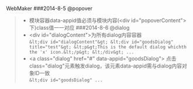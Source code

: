 WebMaker
###2014-8-5 @popover 
> * 模块容器data-appid值必须与模块内容(&lt;div id="popoverContent"&gt;下)class值一一对应
###2014-8-6 @dialog
> * &lt;div id="dialogContent"&gt;为所有dialog内容容器<br>
		    ```&lt;div id="dialogContent"&gt;
				&lt;div id="goodsDialog" title="test"&gt;
					&lt;p&gt;This is the default dialog whichth the 'x' icon.&lt;/p&gt;
				&lt;/div&gt; ...
			```
> * &lt;a class="dialog" href="#" data-appid="goodsDialog"&gt; 点击class="dialog"元素触发dialog，该元素data-appid需与dialog内容对象ID一致<br>
			```&lt;div id="goodsDialog" ...
			```
			
